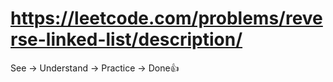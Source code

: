 # https://leetcode.com/problems/reverse-linked-list/description/
See -> Understand -> Practice -> Done👍
